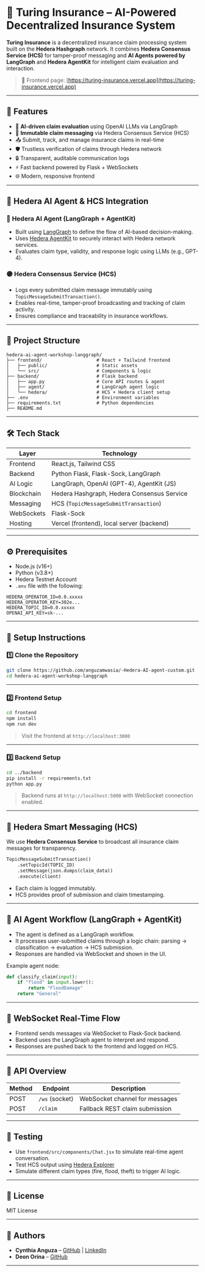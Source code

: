 # 💼 Turing Insurance – AI-Powered Decentralized Insurance System

**Turing Insurance** is a decentralized insurance claim processing system built on the **Hedera Hashgraph** network. It combines **Hedera Consensus Service (HCS)** for tamper-proof messaging and **AI Agents powered by LangGraph** and **Hedera AgentKit** for intelligent claim evaluation and interaction.

> 🔗 Frontend page: [https://turing-insurance.vercel.app](https://turing-insurance.vercel.app)

---

## 🚀 Features

- 🧠 **AI-driven claim evaluation** using OpenAI LLMs via LangGraph
- 🔗 **Immutable claim messaging** via Hedera Consensus Service (HCS)
- 📤 Submit, track, and manage insurance claims in real-time
- 🛡️ Trustless verification of claims through Hedera network
- 🔒 Transparent, auditable communication logs
- ⚡ Fast backend powered by Flask + WebSockets
- 🌐 Modern, responsive frontend

---

## 🧠 Hedera AI Agent & HCS Integration

### 🤖 **Hedera AI Agent (LangGraph + AgentKit)**

- Built using [LangGraph](https://github.com/langchain-ai/langgraph) to define the flow of AI-based decision-making.
- Uses [Hedera AgentKit](https://github.com/hashgraph/agentkit-js) to securely interact with Hedera network services.
- Evaluates claim type, validity, and response logic using LLMs (e.g., GPT-4).

### 🟣 **Hedera Consensus Service (HCS)**

- Logs every submitted claim message immutably using `TopicMessageSubmitTransaction()`.
- Enables real-time, tamper-proof broadcasting and tracking of claim activity.
- Ensures compliance and traceability in insurance workflows.

---

## 📁 Project Structure

```
hedera-ai-agent-workshop-langgraph/
├── frontend/                    # React + Tailwind frontend
│   ├── public/                  # Static assets
│   └── src/                     # Components & logic
├── backend/                     # Flask backend
│   ├── app.py                   # Core API routes & agent
│   ├── agent/                   # LangGraph agent logic
│   └── hedera/                  # HCS + Hedera client setup
├── .env                         # Environment variables
├── requirements.txt             # Python dependencies
├── README.md
```

---

## 🛠️ Tech Stack

| Layer        | Technology                                   |
|--------------|----------------------------------------------|
| Frontend     | React.js, Tailwind CSS                       |
| Backend      | Python Flask, Flask-Sock, LangGraph          |
| AI Logic     | LangGraph, OpenAI (GPT-4), AgentKit (JS)     |
| Blockchain   | Hedera Hashgraph, Hedera Consensus Service   |
| Messaging    | HCS (`TopicMessageSubmitTransaction`)        |
| WebSockets   | Flask-Sock                                   |
| Hosting      | Vercel (frontend), local server (backend)    |

---

## ⚙️ Prerequisites

- Node.js (v16+)
- Python (v3.8+)
- Hedera Testnet Account
- `.env` file with the following:

```env
HEDERA_OPERATOR_ID=0.0.xxxxx
HEDERA_OPERATOR_KEY=302e...
HEDERA_TOPIC_ID=0.0.xxxxx
OPENAI_API_KEY=sk-...
```

---

## 🧪 Setup Instructions

### 1️⃣ Clone the Repository

```bash
git clone https://github.com/anguzamwasia/-Hedera-AI-agent-custom.git
cd hedera-ai-agent-workshop-langgraph
```

---

### 2️⃣ Frontend Setup

```bash
cd frontend
npm install
npm run dev
```

> Visit the frontend at `http://localhost:3000`

---

### 3️⃣ Backend Setup

```bash
cd ../backend
pip install -r requirements.txt
python app.py
```

> Backend runs at `http://localhost:5000` with WebSocket connection enabled.

---

## 🔗 Hedera Smart Messaging (HCS)

We use **Hedera Consensus Service** to broadcast all insurance claim messages for transparency.

```python
TopicMessageSubmitTransaction()  
    .setTopicId(TOPIC_ID)  
    .setMessage(json.dumps(claim_data))  
    .execute(client)
```

- Each claim is logged immutably.
- HCS provides proof of submission and claim timestamping.

---

## 🤖 AI Agent Workflow (LangGraph + AgentKit)

- The agent is defined as a LangGraph workflow.
- It processes user-submitted claims through a logic chain: parsing → classification → evaluation → HCS submission.
- Responses are handled via WebSocket and shown in the UI.

Example agent node:

```python
def classify_claim(input):
    if "flood" in input.lower():
        return "FloodDamage"
    return "General"
```

---

## 🧵 WebSocket Real-Time Flow

- Frontend sends messages via WebSocket to Flask-Sock backend.
- Backend uses the LangGraph agent to interpret and respond.
- Responses are pushed back to the frontend and logged on HCS.

---

## 📡 API Overview

| Method | Endpoint      | Description                   |
|--------|---------------|-------------------------------|
| POST   | `/ws` (socket)| WebSocket channel for messages|
| POST   | `/claim`      | Fallback REST claim submission|

---

## 🧪 Testing

- Use `frontend/src/components/Chat.jsx` to simulate real-time agent conversation.
- Test HCS output using [Hedera Explorer](https://hashscan.io/testnet)
- Simulate different claim types (fire, flood, theft) to trigger AI logic.

---

## 📜 License

MIT License 

---

## 👥 Authors

- **Cynthia Anguza** – [GitHub](https://github.com/anguzamwasia) | [LinkedIn](https://www.linkedin.com/in/cynthia-anguza-0631a4272)
- **Deon Orina** – [GitHub](https://github.com/Deon62)

---
